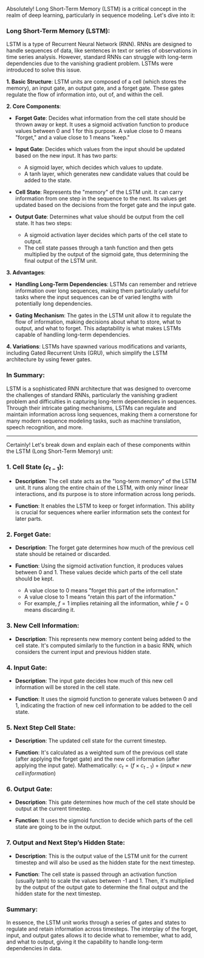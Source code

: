 Absolutely! Long Short-Term Memory (LSTM) is a critical concept in the realm of deep learning, particularly in sequence modeling. Let's dive into it:

### Long Short-Term Memory (LSTM):

LSTM is a type of Recurrent Neural Network (RNN). RNNs are designed to handle sequences of data, like sentences in text or series of observations in time series analysis. However, standard RNNs can struggle with long-term dependencies due to the vanishing gradient problem. LSTMs were introduced to solve this issue.

**1. Basic Structure**:
LSTM units are composed of a cell (which stores the memory), an input gate, an output gate, and a forget gate. These gates regulate the flow of information into, out of, and within the cell.

**2. Core Components**:
- **Forget Gate**: Decides what information from the cell state should be thrown away or kept. It uses a sigmoid activation function to produce values between 0 and 1 for this purpose. A value close to 0 means "forget," and a value close to 1 means "keep."

- **Input Gate**: Decides which values from the input should be updated based on the new input. It has two parts:
  * A sigmoid layer, which decides which values to update.
  * A tanh layer, which generates new candidate values that could be added to the state.

- **Cell State**: Represents the "memory" of the LSTM unit. It can carry information from one step in the sequence to the next. Its values get updated based on the decisions from the forget gate and the input gate.

- **Output Gate**: Determines what value should be output from the cell state. It has two steps:
  * A sigmoid activation layer decides which parts of the cell state to output.
  * The cell state passes through a tanh function and then gets multiplied by the output of the sigmoid gate, thus determining the final output of the LSTM unit.

**3. Advantages**:
- **Handling Long-Term Dependencies**: LSTMs can remember and retrieve information over long sequences, making them particularly useful for tasks where the input sequences can be of varied lengths with potentially long dependencies.
  
- **Gating Mechanism**: The gates in the LSTM unit allow it to regulate the flow of information, making decisions about what to store, what to output, and what to forget. This adaptability is what makes LSTMs capable of handling long-term dependencies.

**4. Variations**:
LSTMs have spawned various modifications and variants, including Gated Recurrent Units (GRU), which simplify the LSTM architecture by using fewer gates.

### In Summary:
LSTM is a sophisticated RNN architecture that was designed to overcome the challenges of standard RNNs, particularly the vanishing gradient problem and difficulties in capturing long-term dependencies in sequences. Through their intricate gating mechanisms, LSTMs can regulate and maintain information across long sequences, making them a cornerstone for many modern sequence modeling tasks, such as machine translation, speech recognition, and more.

---

Certainly! Let's break down and explain each of these components within the LSTM (Long Short-Term Memory) unit:

### 1. **Cell State** $( c_{t-1}$):
- **Description**: The cell state acts as the "long-term memory" of the LSTM unit. It runs along the entire chain of the LSTM, with only minor linear interactions, and its purpose is to store information across long periods.
  
- **Function**: It enables the LSTM to keep or forget information. This ability is crucial for sequences where earlier information sets the context for later parts.

### 2. **Forget Gate**:
- **Description**: The forget gate determines how much of the previous cell state should be retained or discarded.
  
- **Function**: Using the sigmoid activation function, it produces values between 0 and 1. These values decide which parts of the cell state should be kept.
    - A value close to 0 means "forget this part of the information."
    - A value close to 1 means "retain this part of the information."
    - For example, $f = 1$ implies retaining all the information, while $f = 0$ means discarding it.

### 3. **New Cell Information**:
- **Description**: This represents new memory content being added to the cell state. It's computed similarly to the function in a basic RNN, which considers the current input and previous hidden state.
  
### 4. **Input Gate**:
- **Description**: The input gate decides how much of this new cell information will be stored in the cell state.
  
- **Function**: It uses the sigmoid function to generate values between 0 and 1, indicating the fraction of new cell information to be added to the cell state.

### 5. **Next Step Cell State**:
- **Description**: The updated cell state for the current timestep.
  
- **Function**: It's calculated as a weighted sum of the previous cell state (after applying the forget gate) and the new cell information (after applying the input gate). Mathematically:
    $c_t = (f \times c_{t-1}) + (input \times new \, cell \, information)$

### 6. **Output Gate**:
- **Description**: This gate determines how much of the cell state should be output at the current timestep.
  
- **Function**: It uses the sigmoid function to decide which parts of the cell state are going to be in the output.

### 7. **Output and Next Step’s Hidden State**:
- **Description**: This is the output value of the LSTM unit for the current timestep and will also be used as the hidden state for the next timestep.
  
- **Function**: The cell state is passed through an activation function (usually tanh) to scale the values between -1 and 1. Then, it's multiplied by the output of the output gate to determine the final output and the hidden state for the next timestep.

### Summary:
In essence, the LSTM unit works through a series of gates and states to regulate and retain information across timesteps. The interplay of the forget, input, and output gates allows it to decide what to remember, what to add, and what to output, giving it the capability to handle long-term dependencies in data.
